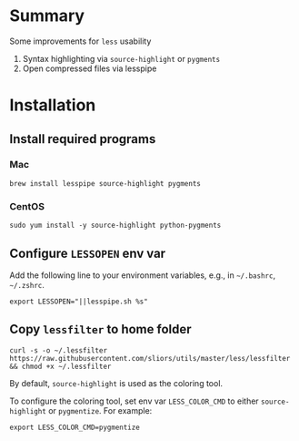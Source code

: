 # Summary

Some improvements for `less` usability
1. Syntax highlighting via `source-highlight` or `pygments`
1. Open compressed files via lesspipe

# Installation

## Install required programs

### Mac

```shell
brew install lesspipe source-highlight pygments
```

### CentOS

```shell
sudo yum install -y source-highlight python-pygments
```

## Configure `LESSOPEN` env var

Add the following line to your environment variables, e.g., in `~/.bashrc`, `~/.zshrc`.

```shell
export LESSOPEN="||lesspipe.sh %s"
```

## Copy `lessfilter` to home folder

```shell
curl -s -o ~/.lessfilter https://raw.githubusercontent.com/sliors/utils/master/less/lessfilter && chmod +x ~/.lessfilter
```

By default, `source-highlight` is used as the coloring tool.

To configure the coloring tool, set env var `LESS_COLOR_CMD` to either `source-highlight` or `pygmentize`. For example:

```shell
export LESS_COLOR_CMD=pygmentize
```
